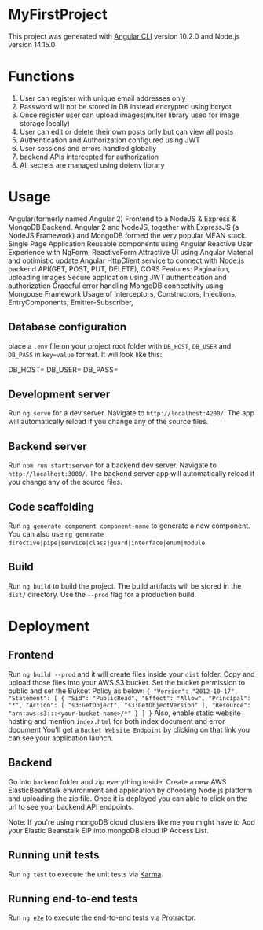 # MyFirstProject

This project was generated with [Angular CLI](https://github.com/angular/angular-cli) version 10.2.0 and 
Node.js version 14.15.0


# Functions
1. User can register with unique email addresses only
2. Password will not be stored in DB instead encrypted using bcryot
3. Once register user can upload images(multer library used for image storage locally)
4. User can edit or delete their own posts only but can view all posts
5. Authentication and Authorization configured using JWT
6. User sessions and errors handled globally
7. backend APIs intercepted for authorization
8. All secrets are managed using dotenv library

# Usage
Angular(formerly named Angular 2) Frontend to a NodeJS & Express & MongoDB Backend.
Angular 2 and NodeJS, together with ExpressJS (a NodeJS Framework) and MongoDB formed the very popular MEAN stack.
Single Page Application
Reusable components using Angular 
Reactive User Experience with NgForm, ReactiveForm
Attractive UI using Angular Material and optimistic update
Angular HttpClient service to connect with Node.js backend API(GET, POST, PUT, DELETE), CORS
Features: Pagination, uploading images
Secure application using JWT authentication and authorization
Graceful error handling
MongoDB connectivity using Mongoose Framework
Usage of Interceptors, Constructors, Injections, EntryComponents, Emitter-Subscriber, 

## Database configuration
place a `.env` file on your project root folder with `DB_HOST`, `DB_USER` and `DB_PASS` in `key=value` format. It will look like this:

DB_HOST=<db url>
DB_USER=<db username>
DB_PASS=<db password>

## Development server

Run `ng serve` for a dev server. Navigate to `http://localhost:4200/`. The app will automatically reload if you change any of the source files.

## Backend server

Run `npm run start:server` for a backend dev server. Navigate to `http://localhost:3000/`. The backend server app will automatically reload if you change any of the source files.

## Code scaffolding

Run `ng generate component component-name` to generate a new component. You can also use `ng generate directive|pipe|service|class|guard|interface|enum|module`.

## Build

Run `ng build` to build the project. The build artifacts will be stored in the `dist/` directory. Use the `--prod` flag for a production build.

# Deployment
## Frontend
 Run `ng build --prod` and it will create files inside your `dist` folder. Copy and upload those files into your AWS S3 bucket. 
 Set the bucket permission to public and set the Bukcet Policy as below:
 `{
    "Version": "2012-10-17",
    "Statement": [
        {
            "Sid": "PublicRead",
            "Effect": "Allow",
            "Principal": "*",
            "Action": [
                "s3:GetObject",
                "s3:GetObjectVersion"
            ],
            "Resource": "arn:aws:s3:::<your-bucket-name>/*"
        }
    ]
}`
Also, enable static website hosting and mention `index.html` for both index document and error document
You'll get a `Bucket Website Endpoint` by clicking on that link you can see your application launch.

## Backend
Go into `backend` folder and zip everything inside. Create a new AWS ElasticBeanstalk environment and application by choosing Node.js platform and uploading the zip file. Once it is deployed you can able to click on the url to see your backend API endpoints.

Note: If you're using mongoDB cloud clusters like me you might have to Add your Elastic Beanstalk EIP into mongoDB cloud IP Access List.

## Running unit tests

Run `ng test` to execute the unit tests via [Karma](https://karma-runner.github.io).

## Running end-to-end tests

Run `ng e2e` to execute the end-to-end tests via [Protractor](http://www.protractortest.org/).

